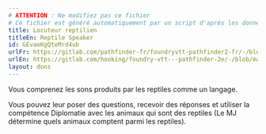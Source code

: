 ```yaml
---
# ATTENTION : Ne modifiez pas ce fichier
# Ce fichier est généré automatiquement par un script d'après les données du module Foundry VTT officiel et de sa traduction
title: Locuteur reptilien
titleEn: Reptile Speaker
id: GEvaoKgQteMrd4ub
urlFr: https://gitlab.com/pathfinder-fr/foundryvtt-pathfinder2-fr/-/blob/master/data/feats/GEvaoKgQteMrd4ub.htm
urlEn: https://gitlab.com/hooking/foundry-vtt---pathfinder-2e/-/blob/master/packs/data/feats.db/reptile-speaker.json
layout: dons
---
```

Vous comprenez les sons produits par les reptiles comme un langage.

Vous pouvez leur poser des questions, recevoir des réponses et utiliser la compétence Diplomatie avec les animaux qui sont des reptiles (Le MJ détermine quels animaux comptent parmi les reptiles).

